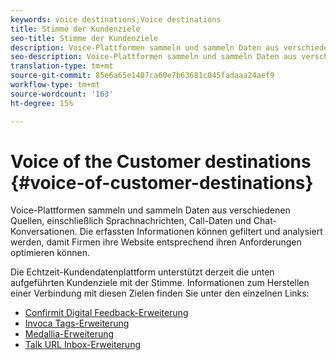 ```yaml
---
keywords: voice destinations;Voice destinations
title: Stimme der Kundenziele
seo-title: Stimme der Kundenziele
description: Voice-Plattformen sammeln und sammeln Daten aus verschiedenen Quellen, einschließlich Sprachnachrichten, Call-Daten und Chat-Konversationen. Die erfassten Informationen können gefiltert und analysiert werden, damit Firmen ihre Website entsprechend ihren Anforderungen optimieren können.
seo-description: Voice-Plattformen sammeln und sammeln Daten aus verschiedenen Quellen, einschließlich Sprachnachrichten, Call-Daten und Chat-Konversationen. Die erfassten Informationen können gefiltert und analysiert werden, damit Firmen ihre Website entsprechend ihren Anforderungen optimieren können.
translation-type: tm+mt
source-git-commit: 85e6a65e1407ca60e7b63681c045fadaaa24aef9
workflow-type: tm+mt
source-wordcount: '163'
ht-degree: 15%

---
```



# Voice of the Customer destinations {#voice-of-customer-destinations}

Voice-Plattformen sammeln und sammeln Daten aus verschiedenen Quellen, einschließlich Sprachnachrichten, Call-Daten und Chat-Konversationen. Die erfassten Informationen können gefiltert und analysiert werden, damit Firmen ihre Website entsprechend ihren Anforderungen optimieren können.

Die Echtzeit-Kundendatenplattform unterstützt derzeit die unten aufgeführten Kundenziele mit der Stimme. Informationen zum Herstellen einer Verbindung mit diesen Zielen finden Sie unter den einzelnen Links:

- [Confirmit Digital Feedback-Erweiterung](./confirmit-digital-feedback.md)
- [Invoca Tags-Erweiterung](./invoca.md)
- [Medallia-Erweiterung](./medallia.md)
- [Talk URL Inbox-Erweiterung](./talkurl.md)
